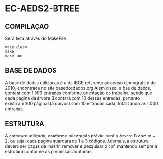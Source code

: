# EC-AEDS2-BTREE

## COMPILAÇÃO
Será feita através do MakeFile
```
make clean
make
make run
```
## BASE DE DADOS
A base de dados utilizadas é a do IBGE referente ao censo demográfico de 2010, encontrada no site basedosdados.org
Além disso, a bae de dados, contará com 1.000 entradas conforme orientação do trabalho, sendo que cada página da árvore B contará com 10 dessas entradas, portanto existiriam 100 páginas(arquivos) com 10 entradas cada, totalizando as 1.000 entradas.
## ESTRUTURA
A estrutura utilizada, conforme orientação prévia, será a Árvore B com m = 2, ou seja, cada página guardará de 1 a 3 códigos.
Ademais, a estrutura deverá ser capaz de inserir, remover e pesquisar o cpf, mantendo sempre a estrutura conforme as premissas adotadas.
